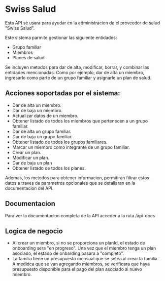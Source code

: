# Swiss Salud

Esta API se usara para ayudar en la administracion de el proveedor de salud "Swiss Salud". 

Este sistema parmite gestionar las siguiente entidades:

- Grupo familiar
- Miembros
- Planes de salud

Se incluyen metodos para dar de alta, modificar, borrar, y combinar las entidades mencionadas. Como por ejemplo, dar de alta un miembro, ingresarlo como parte de un grupo familiar y asignarle un plan de salud. 

## Acciones soportadas por el sistema:

- Dar de alta un miembro.
- Dar de baja un miembro.
- Actualizar datos de un miembro.
- Obtener listado de todos los miembros que pertenecen a un grupo familiar.
- Dar de alta un grupo familiar.
- Dar de baja un grupo familiar.
- Obtener listado de todos los grupos familiares.
- Marcar un miembro como integrante de un grupo familiar.
- Crear un plan.
- Modificar un plan.
- Dar de baja un plan
- Obtener listado de todos los planes.

Ademas, los metodos para obtener informacion, permitiran filtrar estos datos a traves de parametros opcionales que se detallaran en la documentacion del API.


## Documentacion

Para ver la documentacion completa de la API acceder a la ruta /api-docs

## Logica de negocio

- Al crear un miembro, si no se proporciona un planId, el estado de onboarding sera "en progreso". Una vez que el miembro tenga un plan asociado, el estado de onbarding pasara a "completo".
- La familia tiene un presupuesto mensual que se setea al crear la familia. A medidca que se van agregando miembros, se verificara que haya presupuesto disponible para el pago del plan asociado al nuevo miembro.